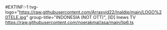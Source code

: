 #EXTINF:-1 tvg-logo="https://raw.githubusercontent.com/Arrasyid22/inaldie/main/LOGO%20TELE.jpg" group-title="INDONESIA (NOT OTT)", [ID] Inews TV
https://raw.githubusercontent.com/noerakmal/asa/main/lip6.ts
